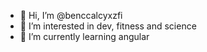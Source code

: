 - 👋 Hi, I’m @benccalcyxzfi
- 👀 I’m interested in dev, fitness and science
- 🌱 I’m currently learning angular


<!---
vstfg/vstfg is a ✨ special ✨ repository because its `README.md` (this file) appears on your GitHub profile.
You can click the Preview link to take a look at your changes.
--->
